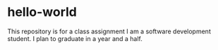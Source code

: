 # hello-world
This repository is for a class assignment
I am a software development student. I plan to graduate in a year and a half.
